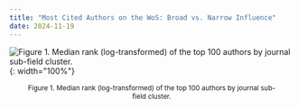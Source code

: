 ```yaml
---
title: "Most Cited Authors on the WoS: Broad vs. Narrow Influence"
date: 2024-11-19
---
```


![Figure 1. Median rank (log-transformed) of the top 100 authors by journal sub-field cluster.]({{site.url}}/something-of-crunch/assets/images/2024-11-19/fig1.png){: width="100%"}
<p style="text-align:center; font-size: 0.85em; padding-right: 30px; padding-left: 30px;">Figure 1. Median rank (log-transformed) of the top 100 authors by journal sub-field cluster.</p>
<br>
